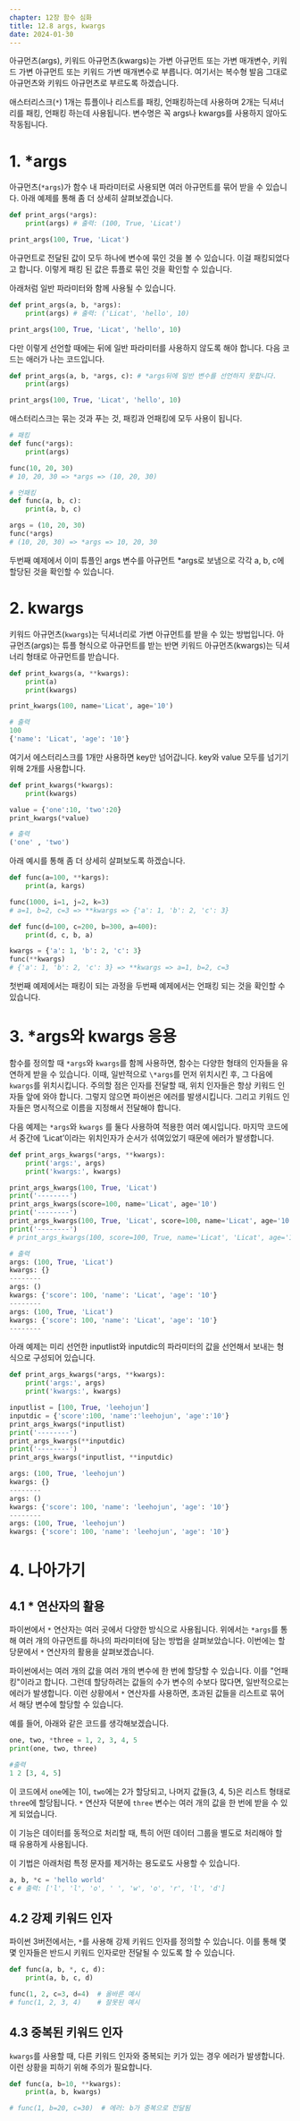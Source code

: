 ```yaml
---
chapter: 12장 함수 심화
title: 12.8 args, kwargs
date: 2024-01-30
---
```


아규먼츠(args), 키워드 아규먼츠(kwargs)는 가변 아규먼트 또는 가변 매개변수, 키워드 가변 아규먼트 또는 키워드 가변 매개변수로 부릅니다. 여기서는 복수형 발음 그대로 아규먼츠와 키워드 아규먼츠로 부르도록 하겠습니다.

애스터리스크(`*`) 1개는 튜플이나 리스트를 패킹, 언패킹하는데 사용하며 2개는 딕셔너리를 패킹, 언패킹 하는데 사용됩니다. 변수명은 꼭 args나 kwargs를 사용하지 않아도 작동됩니다.

# 1. \*args

아규먼츠(`*args`)가 함수 내 파라미터로 사용되면 여러 아규먼트를 묶어 받을 수 있습니다. 아래 예제를 통해 좀 더 상세히 살펴보겠습니다.

```python
def print_args(*args):
    print(args) # 출력: (100, True, 'Licat')

print_args(100, True, 'Licat')
```

아규먼트로 전달된 값이 모두 하나에 변수에 묶인 것을 볼 수 있습니다. 이걸 패킹되었다고 합니다. 이렇게 패킹 된 값은 튜플로 묶인 것을 확인할 수 있습니다.

아래처럼 일반 파라미터와 함께 사용될 수 있습니다.

```python
def print_args(a, b, *args):
    print(args) # 출력: ('Licat', 'hello', 10)

print_args(100, True, 'Licat', 'hello', 10)
```

다만 이렇게 선언할 때에는 뒤에 일반 파라미터를 사용하지 않도록 해야 합니다. 다음 코드는 애러가 나는 코드입니다.

```python
def print_args(a, b, *args, c): # *args뒤에 일반 변수를 선언하지 못합니다.
    print(args)

print_args(100, True, 'Licat', 'hello', 10)
```

애스터리스크는 묶는 것과 푸는 것, 패킹과 언패킹에 모두 사용이 됩니다.

```python
# 패킹
def func(*args):
    print(args)

func(10, 20, 30)
# 10, 20, 30 => *args => (10, 20, 30)
```

```python
# 언패킹
def func(a, b, c):
    print(a, b, c)

args = (10, 20, 30)
func(*args)
# (10, 20, 30) => *args => 10, 20, 30
```

두번째 예제에서 이미 튜플인 args 변수를 아규먼트 \*args로 보냄으로 각각 a, b, c에 할당된 것을 확인할 수 있습니다.

# 2. kwargs

키워드 아규먼츠(`kwargs`)는 딕셔너리로 가변 아규먼트를 받을 수 있는 방법입니다. 아규먼츠(args)는 튜플 형식으로 아규먼트를 받는 반면 키워드 아규먼츠(kwargs)는 딕셔너리 형태로 아규먼트를 받습니다.

```python
def print_kwargs(a, **kwargs):
    print(a)
    print(kwargs)

print_kwargs(100, name='Licat', age='10')
```

```python
# 출력
100
{'name': 'Licat', 'age': '10'}
```

여기서 에스터리스크를 1개만 사용하면 key만 넘어갑니다. key와 value 모두를 넘기기 위해 2개를 사용합니다.

```python
def print_kwargs(*kwargs):
    print(kwargs)

value = {'one':10, 'two':20}
print_kwargs(*value)
```

```python
# 출력
('one' , 'two')
```

아래 예시를 통해 좀 더 상세히 살펴보도록 하겠습니다.

```python
def func(a=100, **kargs):
    print(a, kargs)

func(1000, i=1, j=2, k=3)
# a=1, b=2, c=3 => **kwargs => {'a': 1, 'b': 2, 'c': 3}
```

```python
def func(d=100, c=200, b=300, a=400):
    print(d, c, b, a)

kwargs = {'a': 1, 'b': 2, 'c': 3}
func(**kwargs)
# {'a': 1, 'b': 2, 'c': 3} => **kwargs => a=1, b=2, c=3
```

첫번째 예제에서는 패킹이 되는 과정을 두번째 예제에서는 언패킹 되는 것을 확인할 수 있습니다.

# 3. \*args와 kwargs 응용

함수를 정의할 때 `*args`와 `kwargs`를 함께 사용하면, 함수는 다양한 형태의 인자들을 유연하게 받을 수 있습니다. 이때, 일반적으로 `\*args`를 먼저 위치시킨 후, 그 다음에 `kwargs`를 위치시킵니다. 주의할 점은 인자를 전달할 때, 위치 인자들은 항상 키워드 인자들 앞에 와야 합니다. 그렇지 않으면 파이썬은 에러를 발생시킵니다. 그리고 키워드 인자들은 명시적으로 이름을 지정해서 전달해야 합니다.

다음 예제는 `*args`와 `kwargs` 를 둘다 사용하여 적용한 여러 예시입니다. 마지막 코드에서 중간에 ‘Licat’이라는 위치인자가 순서가 섞여있었기 때문에 에러가 발생합니다.

```python
def print_args_kwargs(*args, **kwargs):
    print('args:', args)
    print('kwargs:', kwargs)

print_args_kwargs(100, True, 'Licat')
print('--------')
print_args_kwargs(score=100, name='Licat', age='10')
print('--------')
print_args_kwargs(100, True, 'Licat', score=100, name='Licat', age='10')
print('--------')
# print_args_kwargs(100, score=100, True, name='Licat', 'Licat', age='10') # error
```

```python
# 출력
args: (100, True, 'Licat')
kwargs: {}
--------
args: ()
kwargs: {'score': 100, 'name': 'Licat', 'age': '10'}
--------
args: (100, True, 'Licat')
kwargs: {'score': 100, 'name': 'Licat', 'age': '10'}
--------
```

아래 예제는 미리 선언한 inputlist와 inputdic의 파라미터의 값을 선언해서 보내는 형식으로 구성되어 있습니다.

```python
def print_args_kwargs(*args, **kwargs):
    print('args:', args)
    print('kwargs:', kwargs)

inputlist = [100, True, 'leehojun']
inputdic = {'score':100, 'name':'leehojun', 'age':'10'}
print_args_kwargs(*inputlist)
print('--------')
print_args_kwargs(**inputdic)
print('--------')
print_args_kwargs(*inputlist, **inputdic)
```

```python
args: (100, True, 'leehojun')
kwargs: {}
--------
args: ()
kwargs: {'score': 100, 'name': 'leehojun', 'age': '10'}
--------
args: (100, True, 'leehojun')
kwargs: {'score': 100, 'name': 'leehojun', 'age': '10'}
```

# 4. 나아가기

## 4.1 \* 연산자의 활용

파이썬에서 `*` 연산자는 여러 곳에서 다양한 방식으로 사용됩니다. 위에서는 `*args`를 통해 여러 개의 아규먼트를 하나의 파라미터에 담는 방법을 살펴보았습니다. 이번에는 할당문에서 `*` 연산자의 활용을 살펴보겠습니다.

파이썬에서는 여러 개의 값을 여러 개의 변수에 한 번에 할당할 수 있습니다. 이를 "언패킹"이라고 합니다. 그런데 할당하려는 값들의 수가 변수의 수보다 많다면, 일반적으로는 에러가 발생합니다. 이런 상황에서 `*` 연산자를 사용하면, 초과된 값들을 리스트로 묶어서 해당 변수에 할당할 수 있습니다.

예를 들어, 아래와 같은 코드를 생각해보겠습니다.

```python
one, two, *three = 1, 2, 3, 4, 5
print(one, two, three)
```

```python
#출력
1 2 [3, 4, 5]
```

이 코드에서 `one`에는 1이, `two`에는 2가 할당되고, 나머지 값들(3, 4, 5)은 리스트 형태로 `three`에 할당됩니다. `*` 연산자 덕분에 `three` 변수는 여러 개의 값을 한 번에 받을 수 있게 되었습니다.

이 기능은 데이터를 동적으로 처리할 때, 특히 어떤 데이터 그룹을 별도로 처리해야 할 때 유용하게 사용됩니다.

이 기법은 아래처럼 특정 문자를 제거하는 용도로도 사용할 수 있습니다.

```python
a, b, *c = 'hello world'
c # 출력: ['l', 'l', 'o', ' ', 'w', 'o', 'r', 'l', 'd']
```

## 4.2 **강제 키워드 인자**

파이썬 3버전에서는, `*`를 사용해 강제 키워드 인자를 정의할 수 있습니다. 이를 통해 몇몇 인자들은 반드시 키워드 인자로만 전달될 수 있도록 할 수 있습니다.

```python
def func(a, b, *, c, d):
    print(a, b, c, d)

func(1, 2, c=3, d=4)  # 올바른 예시
# func(1, 2, 3, 4)    # 잘못된 예시
```

## 4.3 **중복된 키워드 인자**

`kwargs`를 사용할 때, 다른 키워드 인자와 중복되는 키가 있는 경우 에러가 발생합니다. 이런 상황을 피하기 위해 주의가 필요합니다.

```python
def func(a, b=10, **kwargs):
    print(a, b, kwargs)

# func(1, b=20, c=30)  # 에러: b가 중복으로 전달됨
```

